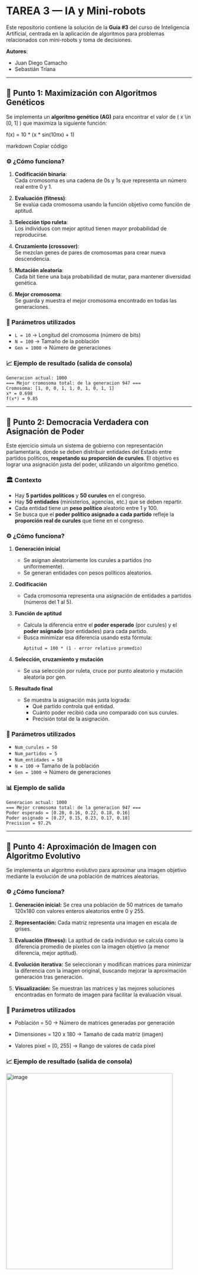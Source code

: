 # TAREA 3 — IA y Mini-robots

Este repositorio contiene la solución de la **Guía #3** del curso de Inteligencia Artificial, centrada en la aplicación de algoritmos para problemas relacionados con mini-robots y toma de decisiones.

**Autores**:  
- Juan Diego Camacho  
- Sebastián Triana

---

## 📌 Punto 1: Maximización con Algoritmos Genéticos

Se implementa un **algoritmo genético (AG)** para encontrar el valor de \( x \in [0, 1] \) que maximiza la siguiente función:

f(x) = 10 * (x * sin(10πx) + 1)

markdown
Copiar código

### ⚙️ ¿Cómo funciona?

1. **Codificación binaria**:  
   Cada cromosoma es una cadena de 0s y 1s que representa un número real entre 0 y 1.

2. **Evaluación (fitness)**:  
   Se evalúa cada cromosoma usando la función objetivo como función de aptitud.

3. **Selección tipo ruleta**:  
   Los individuos con mejor aptitud tienen mayor probabilidad de reproducirse.

4. **Cruzamiento (crossover)**:  
   Se mezclan genes de pares de cromosomas para crear nueva descendencia.

5. **Mutación aleatoria**:  
   Cada bit tiene una baja probabilidad de mutar, para mantener diversidad genética.

6. **Mejor cromosoma**:  
   Se guarda y muestra el mejor cromosoma encontrado en todas las generaciones.

### 🧪 Parámetros utilizados

- `L = 10` → Longitud del cromosoma (número de bits)
- `N = 100` → Tamaño de la población
- `Gen = 1000` → Número de generaciones

### 📈 Ejemplo de resultado (salida de consola)

```text
Generacion actual: 1000
=== Mejor cromosoma total: de la generacion 947 ===
Cromosoma: [1, 0, 0, 1, 1, 0, 1, 0, 1, 1]
x* = 0.698
f(x*) = 9.85
```

---

## 📌 Punto 2: Democracia Verdadera con Asignación de Poder

Este ejercicio simula un sistema de gobierno con representación parlamentaria, donde se deben distribuir entidades del Estado entre partidos políticos, **respetando su proporción de curules**. El objetivo es lograr una asignación justa del poder, utilizando un algoritmo genético.

### 🏛️ Contexto

- Hay **5 partidos políticos** y **50 curules** en el congreso.
- Hay **50 entidades** (ministerios, agencias, etc.) que se deben repartir.
- Cada entidad tiene un **peso político** aleatorio entre 1 y 100.
- Se busca que el **poder político asignado a cada partido** refleje la **proporción real de curules** que tiene en el congreso.

### ⚙️ ¿Cómo funciona?

1. **Generación inicial**
   - Se asignan aleatoriamente los curules a partidos (no uniformemente).
   - Se generan entidades con pesos políticos aleatorios.

2. **Codificación**
   - Cada cromosoma representa una asignación de entidades a partidos (números del 1 al 5).

3. **Función de aptitud**
   - Calcula la diferencia entre el **poder esperado** (por curules) y el **poder asignado** (por entidades) para cada partido.
   - Busca minimizar esa diferencia usando esta fórmula:
     ```
     Aptitud = 100 * (1 - error relativo promedio)
     ```

4. **Selección, cruzamiento y mutación**
   - Se usa selección por ruleta, cruce por punto aleatorio y mutación aleatoria por gen.

5. **Resultado final**
   - Se muestra la asignación más justa lograda:
     - Qué partido controla qué entidad.
     - Cuánto poder recibió cada uno comparado con sus curules.
     - Precisión total de la asignación.

### 🧪 Parámetros utilizados

- `Num_curules = 50`  
- `Num_partidos = 5`  
- `Num_entidades = 50`  
- `N = 100` → Tamaño de la población  
- `Gen = 1000` → Número de generaciones

### 📊 Ejemplo de salida
```text
Generacion actual: 1000
=== Mejor cromosoma total: de la generacion 947 ===
Poder esperado = [0.28, 0.16, 0.22, 0.18, 0.16]
Poder asignado = [0.27, 0.15, 0.23, 0.17, 0.18]
Precision = 97.2%
```
---

## 📌 Punto 4: Aproximación de Imagen con Algoritmo Evolutivo

Se implementa un algoritmo evolutivo para aproximar una imagen objetivo mediante la evolución de una población de matrices aleatorias.

### ⚙️ ¿Cómo funciona?

1. **Generación inicial:**
Se crea una población de 50 matrices de tamaño 120x180 con valores enteros aleatorios entre 0 y 255.

2. **Representación:**
Cada matriz representa una imagen en escala de grises.

3. **Evaluación (fitness):**
La aptitud de cada individuo se calcula como la diferencia promedio de píxeles con la imagen objetivo (a menor diferencia, mejor aptitud).

4. **Evolución iterativa:**
Se seleccionan y modifican matrices para minimizar la diferencia con la imagen original, buscando mejorar la aproximación generación tras generación.

5. **Visualización:**
Se muestran las matrices y las mejores soluciones encontradas en formato de imagen para facilitar la evaluación visual.

### 🧪 Parámetros utilizados

- Población = 50 → Número de matrices generadas por generación

- Dimensiones = 120 x 180 → Tamaño de cada matriz (imagen)

- Valores píxel = [0, 255] → Rango de valores de cada píxel

### 📈 Ejemplo de resultado (salida de consola)
<img width="452" height="530" alt="image" src="https://github.com/user-attachments/assets/620fce7c-8fc8-4c4a-ba94-c350cddba3c0" />

